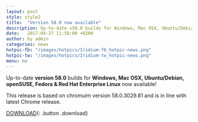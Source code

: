```yaml
---
layout: post
style: style2
title:  "Version 58.0 now available"
description: Up-to-date v58.0 builds for Windows, Mac OSX, Ubuntu/Debian, openSUSE and Fedora as well as Red Hat Enterprise Linux now available!
date:   2017-04-27 11:58:00 +0200
author:	by admin
categories: news
hotpic-fb: "/images/hotpics/Iridium-fb_hotpic-news.png"
hotpic-tw: "/images/hotpics/Iridium-tw_hotpic-news.png"
menu: no
---
```


Up-to-date **version 58.0** builds for **Windows, Mac OSX, Ubuntu/Debian, openSUSE, Fedora & Red Hat Enterprise Linux** now available!     
<!--break-->
This release is based on chromuim version 58.0.3029.81 and is in line with latest Chrome release.     
          
[DOWNLOAD](/downloads/index.html "Download Iridium Browser"){: .button .download}     
